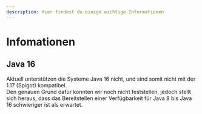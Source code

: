 ```yaml
---
description: Hier findest du einige wichtige Informationen
---
```


# Infomationen

## Java 16

Aktuell unterstützen die Systeme Java 16 nicht, und sind somit nicht mit der 1.17 (Spigot) kompatibel.\
Den genauen Grund dafür konnten wir noch nicht feststellen, jedoch stellt sich heraus, dass das Bereitstellen einer Verfügbarkeit für Java 8 bis Java 16 schwieriger ist als erwartet. 
